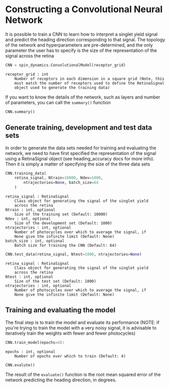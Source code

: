 # Constructing a Convolutional Neural Network
It is possible to train a CNN to learn how to interpret a singlet yield signal and predict the heading direction corresponding to that signal. The topology of the network and hyperparameters are pre-determined, and the only parameter the user has to specify is the size of the representation of the signal across the retina
```python
CNN = spin_dynamics.ConvolutionalModel(receptor_grid)
```
```
receptor_grid : int
    Number of receptors in each dimension in a square grid (Note, this
    must match the number of receptors used to define the RetinaSignal                               
    object used to generate the training data)
```
If you want to know the details of the network, such as layers and number of parameters, you can call the `summary()` function
```python
CNN.summary()
```

## Generate training, development and test data sets
In order to generate the data sets needed for training and evaluating the network, we need to have first specified the representation of the signal using a RetinaSignal object (see heading_accuracy docs for more info). Then it is simply a matter of specifying the size of the three data sets
```python
CNN.training_data(
	retina_signal, Ntrain=10000, Ndev=1000,                                      
        ntrajectories=None, batch_size=64
	)
```
```
retina_signal : RetinaSignal                                                                     
    Class object for generating the signal of the singlet yield
    across the retina
Ntrain : int, optional                                                                           
    Size of the training set (Default: 10000)                                                    
Ndev : int, optional
    Size of the development set (Default: 1000)
ntrajectories : int, optional                                                                    
    Number of photocycles over which to average the signal, if                                   
    None give the infinite limit (Default: None)                                                 
batch_size : int, optional
    Batch size for training the CNN (Default: 64)
```
```python
CNN.test_data(retina_signal, Ntest=1000, ntrajectories=None)
```
```
retina_signal : RetinaSignal
    Class object for generating the signal of the singlet yield
    across the retina
Ntest : int, optional
    Size of the test set (Default: 1000)
ntrajectories : int, optional
    Number of photocycles over which to average the signal, if
    None give the infinite limit (Default: None)
```

## Training and evaluating the model
The final step is to train the model and evaluate its performance (NOTE: if you're trying to train the model with a very noisy signal, it is advisable to iteratively train the weights with fewer and fewer photocycles)
```python
CNN.train_model(epochs=4):
```
```
epochs : int, optional
    Number of epochs over which to train (Default: 4)
```
```python
CNN.evalute()
```
The result of the `evaluate()` function is the root mean squared error of the network predicting the heading direction, in degrees.
